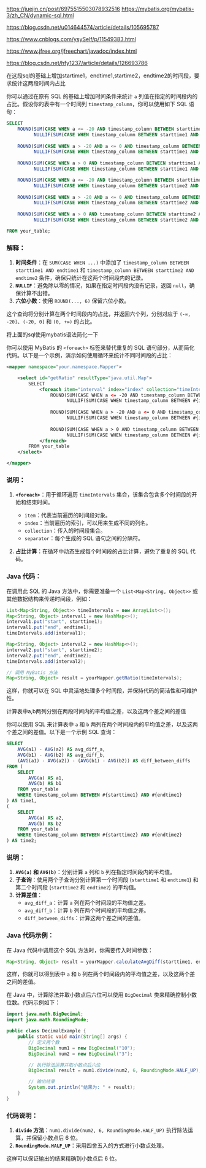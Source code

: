 https://juejin.cn/post/6975515503078932516
https://mybatis.org/mybatis-3/zh_CN/dynamic-sql.html


https://blog.csdn.net/u014644574/article/details/105695787

https://www.cnblogs.com/ysySelf/p/11549383.html

https://www.jfree.org/jfreechart/javadoc/index.html

https://blog.csdn.net/hfy1237/article/details/126693786

在这段sql的基础上增加startime1，endtime1,startime2，endtime2的时间段，要求统计这两段时间内占比


你可以通过在原有 SQL 的基础上增加时间条件来统计 `a` 列值在指定的时间段内的占比。假设你的表中有一个时间列 `timestamp_column`，你可以使用如下 SQL 语句：

```sql
SELECT
    ROUND(SUM(CASE WHEN a <= -20 AND timestamp_column BETWEEN starttime1 AND endtime1 THEN 1 ELSE 0 END) / 
          NULLIF(SUM(CASE WHEN timestamp_column BETWEEN starttime1 AND endtime1 THEN 1 ELSE 0 END), 0) * 100, 6) AS ratio_negative_20_time1,
    
    ROUND(SUM(CASE WHEN a > -20 AND a <= 0 AND timestamp_column BETWEEN starttime1 AND endtime1 THEN 1 ELSE 0 END) / 
          NULLIF(SUM(CASE WHEN timestamp_column BETWEEN starttime1 AND endtime1 THEN 1 ELSE 0 END), 0) * 100, 6) AS ratio_negative_to_zero_time1,
    
    ROUND(SUM(CASE WHEN a > 0 AND timestamp_column BETWEEN starttime1 AND endtime1 THEN 1 ELSE 0 END) / 
          NULLIF(SUM(CASE WHEN timestamp_column BETWEEN starttime1 AND endtime1 THEN 1 ELSE 0 END), 0) * 100, 6) AS ratio_positive_time1,

    ROUND(SUM(CASE WHEN a <= -20 AND timestamp_column BETWEEN starttime2 AND endtime2 THEN 1 ELSE 0 END) / 
          NULLIF(SUM(CASE WHEN timestamp_column BETWEEN starttime2 AND endtime2 THEN 1 ELSE 0 END), 0) * 100, 6) AS ratio_negative_20_time2,
    
    ROUND(SUM(CASE WHEN a > -20 AND a <= 0 AND timestamp_column BETWEEN starttime2 AND endtime2 THEN 1 ELSE 0 END) / 
          NULLIF(SUM(CASE WHEN timestamp_column BETWEEN starttime2 AND endtime2 THEN 1 ELSE 0 END), 0) * 100, 6) AS ratio_negative_to_zero_time2,
    
    ROUND(SUM(CASE WHEN a > 0 AND timestamp_column BETWEEN starttime2 AND endtime2 THEN 1 ELSE 0 END) / 
          NULLIF(SUM(CASE WHEN timestamp_column BETWEEN starttime2 AND endtime2 THEN 1 ELSE 0 END), 0) * 100, 6) AS ratio_positive_time2

FROM your_table;
```

### 解释：
1. **时间条件**：在 `SUM(CASE WHEN ...)` 中添加了 `timestamp_column BETWEEN starttime1 AND endtime1` 和 `timestamp_column BETWEEN starttime2 AND endtime2` 条件，确保只统计在这两个时间段内的记录。
2. **`NULLIF`**：避免除以零的情况，如果在指定时间段内没有记录，返回 `null`，确保计算不出错。
3. **六位小数**：使用 `ROUND(..., 6)` 保留六位小数。

这个查询将分别计算在两个时间段内的占比，并返回六个列，分别对应于 `(-∞, -20]`、`(-20, 0]` 和 `(0, +∞)` 的占比。



将上面的sql使用mybatis语法简化一下


你可以使用 MyBatis 的 `<foreach>` 标签来替代重复的 SQL 语句部分，从而简化代码。以下是一个示例，演示如何使用循环来统计不同时间段的占比：

```xml
<mapper namespace="your.namespace.Mapper">

    <select id="getRatio" resultType="java.util.Map">
        SELECT
            <foreach item="interval" index="index" collection="timeIntervals" separator=",">
                ROUND(SUM(CASE WHEN a <= -20 AND timestamp_column BETWEEN #{interval.start} AND #{interval.end} THEN 1 ELSE 0 END) / 
                      NULLIF(SUM(CASE WHEN timestamp_column BETWEEN #{interval.start} AND #{interval.end} THEN 1 ELSE 0 END), 0) * 100, 6) AS ratio_negative_20_time${index + 1},
                
                ROUND(SUM(CASE WHEN a > -20 AND a <= 0 AND timestamp_column BETWEEN #{interval.start} AND #{interval.end} THEN 1 ELSE 0 END) / 
                      NULLIF(SUM(CASE WHEN timestamp_column BETWEEN #{interval.start} AND #{interval.end} THEN 1 ELSE 0 END), 0) * 100, 6) AS ratio_negative_to_zero_time${index + 1},
                
                ROUND(SUM(CASE WHEN a > 0 AND timestamp_column BETWEEN #{interval.start} AND #{interval.end} THEN 1 ELSE 0 END) / 
                      NULLIF(SUM(CASE WHEN timestamp_column BETWEEN #{interval.start} AND #{interval.end} THEN 1 ELSE 0 END), 0) * 100, 6) AS ratio_positive_time${index + 1}
            </foreach>
        FROM your_table
    </select>

</mapper>
```

### 说明：
1. **`<foreach>`**：用于循环遍历 `timeIntervals` 集合，该集合包含多个时间段的开始和结束时间。
    - `item`：代表当前遍历的时间段对象。
    - `index`：当前遍历的索引，可以用来生成不同的列名。
    - `collection`：传入的时间段集合。
    - `separator`：每个生成的 SQL 语句之间的分隔符。

2. **占比计算**：在循环中动态生成每个时间段的占比计算，避免了重复的 SQL 代码。

### Java 代码：
在调用此 SQL 的 Java 方法中，你需要准备一个 `List<Map<String, Object>>` 或其他数据结构来传递时间段，例如：

```java
List<Map<String, Object>> timeIntervals = new ArrayList<>();
Map<String, Object> interval1 = new HashMap<>();
interval1.put("start", starttime1);
interval1.put("end", endtime1);
timeIntervals.add(interval1);

Map<String, Object> interval2 = new HashMap<>();
interval2.put("start", starttime2);
interval2.put("end", endtime2);
timeIntervals.add(interval2);

// 调用 MyBatis 方法
Map<String, Object> result = yourMapper.getRatio(timeIntervals);
```

这样，你就可以在 SQL 中灵活地处理多个时间段，并保持代码的简洁性和可维护性。




计算表中a,b两列分别在两段时间内的平均值之差，以及这两个差之间的差值

你可以使用 SQL 来计算表中 `a` 和 `b` 两列在两个时间段内的平均值之差，以及这两个差之间的差值。以下是一个示例 SQL 查询：

```sql
SELECT
    AVG(a1) - AVG(a2) AS avg_diff_a,
    AVG(b1) - AVG(b2) AS avg_diff_b,
    (AVG(a1) - AVG(a2)) - (AVG(b1) - AVG(b2)) AS diff_between_diffs
FROM (
    SELECT
        AVG(a) AS a1,
        AVG(b) AS b1
    FROM your_table
    WHERE timestamp_column BETWEEN #{starttime1} AND #{endtime1}
) AS time1,
(
    SELECT
        AVG(a) AS a2,
        AVG(b) AS b2
    FROM your_table
    WHERE timestamp_column BETWEEN #{starttime2} AND #{endtime2}
) AS time2;
```

### 说明：
1. **`AVG(a)` 和 `AVG(b)`**：分别计算 `a` 列和 `b` 列在指定时间段内的平均值。
2. **子查询**：使用两个子查询分别计算第一个时间段 (`starttime1` 和 `endtime1`) 和第二个时间段 (`starttime2` 和 `endtime2`) 的平均值。
3. **计算差值**：
   - `avg_diff_a`：计算 `a` 列在两个时间段的平均值之差。
   - `avg_diff_b`：计算 `b` 列在两个时间段的平均值之差。
   - `diff_between_diffs`：计算这两个差之间的差值。

### Java 代码示例：
在 Java 代码中调用这个 SQL 方法时，你需要传入时间参数：

```java
Map<String, Object> result = yourMapper.calculateAvgDiff(starttime1, endtime1, starttime2, endtime2);
```

这样，你就可以得到表中 `a` 和 `b` 列在两个时间段内的平均值之差，以及这两个差之间的差值。







在 Java 中，计算除法并取小数点后六位可以使用 `BigDecimal` 类来精确控制小数位数。代码示例如下：

```java
import java.math.BigDecimal;
import java.math.RoundingMode;

public class DecimalExample {
    public static void main(String[] args) {
        // 定义两个数
        BigDecimal num1 = new BigDecimal("10");
        BigDecimal num2 = new BigDecimal("3");

        // 执行除法运算并取小数点后六位
        BigDecimal result = num1.divide(num2, 6, RoundingMode.HALF_UP);

        // 输出结果
        System.out.println("结果为: " + result);
    }
}
```

### 代码说明：
1. **`divide` 方法**：`num1.divide(num2, 6, RoundingMode.HALF_UP)` 执行除法运算，并保留小数点后 6 位。
2. **`RoundingMode.HALF_UP`**：采用四舍五入的方式进行小数点处理。

这样可以保证输出的结果精确到小数点后 6 位。